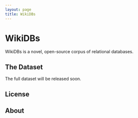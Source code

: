 ```yaml
---
layout: page
title: WikiDBs
---
```


# WikiDBs

WikiDBs is a novel, open-source corpus of relational databases.

## The Dataset

The full dataset will be released soon.

## License

## About
